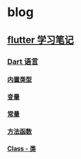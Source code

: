 # blog

## [flutter 学习笔记](./flutter.md)

### [Dart 语言](./flutter.md#dart-语言)

#### [内置类型](./flutter.md#内置类型built-in-types)

#### [变量](./flutter.md#变量)

#### [常量](./flutter.md#常量)

#### [方法函数](./flutter.md#方法函数)

#### [Class - 类](./flutter.md#class---类)
